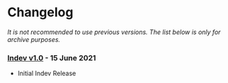 # Changelog

*It is not recommended to use previous versions. The list below is only for archive purposes.*

### [Indev v1.0](https://www.icloud.com/shortcuts/0d73847a5cf242769f2ad112c031a9a5) - 15 June 2021
- Initial Indev Release
